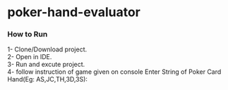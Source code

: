 # poker-hand-evaluator

### How to Run
1- Clone/Download project.   
2- Open in IDE.  
3- Run and excute project.  
4- follow instruction of game given on console Enter String of Poker Card Hand(Eg: AS,JC,TH,3D,3S):

